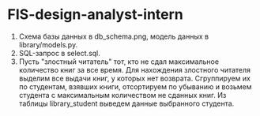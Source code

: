 # FIS-design-analyst-intern

1. Схема базы данных в db_schema.png, модель данных в library/models.py.
2. SQL-запрос в select.sql.
3. Пусть "злостный читатель" тот, кто не сдал максимальное количество книг за все время. Для нахождения злостного читателя выделим все выдачи книг, у которых нет возврата. Сгруппируем их по студентам, взявших книги, отсортируем по убыванию и возьмем студента с максимальным количеством не сданных книг. Из таблицы library_student выведем данные выбранного студента.
